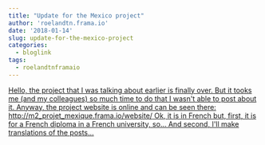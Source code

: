 ```yaml
---
title: "Update for the Mexico project"
author: 'roelandtn.frama.io'
date: '2018-01-14'
slug: update-for-the-mexico-project
categories:
  - bloglink
tags:
  - roelandtnframaio
---
```


[Hello, the project that I was talking about earlier is finally over. But it tooks me (and my colleagues) so much time to do that I wasn't able to post about it. Anyway, the project website is online and can be seen there: http://m2_projet_mexique.frama.io/website/ Ok, it is in French but, first, it is for a French diploma in a French university, so... And second, I'll make translations of the posts...<click to read more>](https://roelandtn.frama.io/post/update-for-the-mexico-project/)

